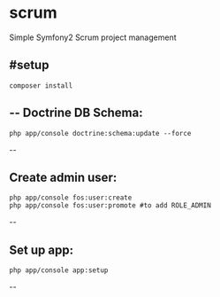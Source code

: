 # scrum
Simple Symfony2 Scrum project management


#setup
--
    composer install
--
Doctrine DB Schema:
--
    php app/console doctrine:schema:update --force
--

Create admin user:
--
    php app/console fos:user:create
    php app/console fos:user:promote #to add ROLE_ADMIN
--

Set up app:
--
    php app/console app:setup
--
